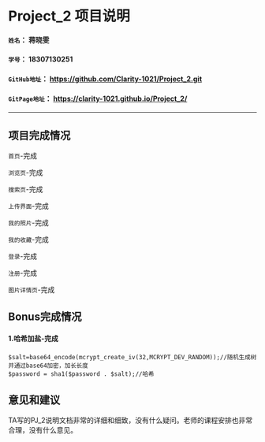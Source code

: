 # Project_2 项目说明

#### `姓名`： 蒋晓雯
#### `学号`： 18307130251
#### `GitHub地址`： https://github.com/Clarity-1021/Project_2.git
#### `GitPage地址`： https://clarity-1021.github.io/Project_2/

-----------
## 项目完成情况
`首页`-完成

`浏览页`-完成

`搜索页`-完成

`上传界面`-完成

`我的照片`-完成

`我的收藏`-完成

`登录`-完成

`注册`-完成

`图片详情页`-完成

## Bonus完成情况

#### 1.哈希加盐-完成
    $salt=base64_encode(mcrypt_create_iv(32,MCRYPT_DEV_RANDOM));//随机生成树并通过base64加密，加长长度
    $password = sha1($password . $salt);//哈希

## 意见和建议
TA写的PJ_2说明文档非常的详细和细致，没有什么疑问。老师的课程安排也非常合理，没有什么意见。